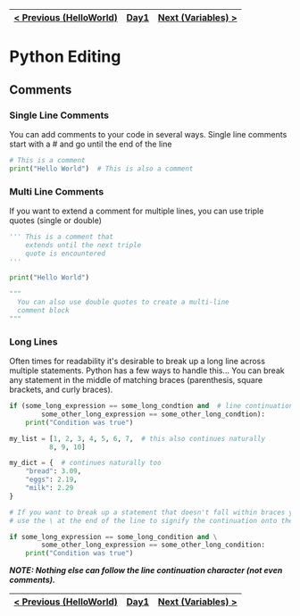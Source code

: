 | [< Previous (HelloWorld)](HelloWorld.md) | [Day1](../README.md) | [Next (Variables) > ](Variables.md) |
|------------------------------------------|----------------------|-------------------------------------|

# Python Editing

## Comments

### Single Line Comments

You can add comments to your code in several ways.
Single line comments start with a # and go until the end of the line

```python
# This is a comment
print("Hello World")  # This is also a comment
```

### Multi Line Comments

If you want to extend a comment for multiple lines, you can use triple quotes (single or double)

```python
''' This is a comment that
    extends until the next triple
    quote is encountered
'''

print("Hello World")

"""
  You can also use double quotes to create a multi-line
  comment block 
"""   
```

### Long Lines

Often times for readability it's desirable to break up a long line across multiple statements.
Python has a few ways to handle this... You can break any statement in the middle of matching
braces (parenthesis, square brackets, and curly braces).

```python
if (some_long_expression == some_long_condtion and  # line continuation automatic
        some_other_long_expression == some_other_long_condtion):
    print("Condition was true")

my_list = [1, 2, 3, 4, 5, 6, 7,  # this also continues naturally
          8, 9, 10]

my_dict = {  # continues naturally too
    "bread": 3.09,
    "eggs": 2.19,
    "milk": 2.29
}

# If you want to break up a statement that doesn't fall within braces you can
# use the \ at the end of the line to signify the continuation onto the next line

if some_long_expression == some_long_condition and \
        some_other_long_expression == some_other_long_condition:
    print("Condition was true")
```

*__NOTE: Nothing else can follow the line continuation character (not even comments).__*

| [< Previous (HelloWorld)](HelloWorld.md) | [Day1](../README.md) | [Next (Variables) > ](Variables.md) |
|------------------------------------------|----------------------|-------------------------------------|
